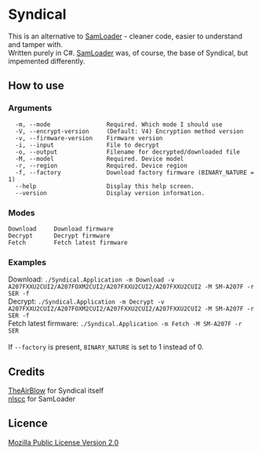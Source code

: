# Syndical
This is an alternative to [SamLoader](https://github.com/nlscc/samloader) - cleaner code, easier to understand and tamper with. \
Written purely in C#. [SamLoader](https://github.com/nlscc/samloader) was, of course, the base of Syndical, but impemented differently.

## How to use
### Arguments
```
  -m, --mode                Required. Which mode I should use
  -V, --encrypt-version     (Default: V4) Encryption method version
  -v, --firmware-version    Firmware version
  -i, --input               File to decrypt
  -o, --output              Filename for decrypted/downloaded file
  -M, --model               Required. Device model
  -r, --region              Required. Device region
  -f, --factory             Download factory firmware (BINARY_NATURE = 1)
  --help                    Display this help screen.
  --version                 Display version information.
```
### Modes
```
Download     Download firmware
Decrypt      Decrypt firmware
Fetch        Fetch latest firmware
```
### Examples
Download: `./Syndical.Application -m Download -v A207FXXU2CUI2/A207FOXM2CUI2/A207FXXU2CUI2/A207FXXU2CUI2 -M SM-A207F -r SER -f` \
Decrypt: `./Syndical.Application -m Decrypt -v A207FXXU2CUI2/A207FOXM2CUI2/A207FXXU2CUI2/A207FXXU2CUI2 -M SM-A207F -r SER -f` \
Fetch latest firmware: `./Syndical.Application -m Fetch -M SM-A207F -r SER` \
\
If `--factory` is present, `BINARY_NATURE` is set to 1 instead of 0. 

## Credits
[TheAirBlow](https://github.com/theairblow) for Syndical itself \
[nlscc](https://github.com/nlscc) for SamLoader

## Licence
[Mozilla Public License Version 2.0](https://github.com/TheAirBlow/Syndical/blob/main/LICENCE)
